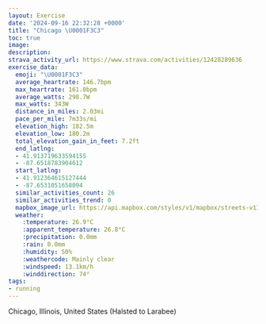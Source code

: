 ```yaml
---
layout: Exercise
date: '2024-09-16 22:32:28 +0000'
title: "Chicago \U0001F3C3"
toc: true
image:
description:
strava_activity_url: https://www.strava.com/activities/12428289636
exercise_data:
  emoji: "\U0001F3C3"
  average_heartrate: 146.7bpm
  max_heartrate: 161.0bpm
  average_watts: 298.7W
  max_watts: 343W
  distance_in_miles: 2.03mi
  pace_per_mile: 7m33s/mi
  elevation_high: 182.5m
  elevation_low: 180.2m
  total_elevation_gain_in_feet: 7.2ft
  end_latlng:
  - 41.913719633594155
  - -87.6518783904612
  start_latlng:
  - 41.912364615127444
  - -87.6531051658094
  similar_activities_count: 26
  similar_activities_trend: 0
  mapbox_image_url: https://api.mapbox.com/styles/v1/mapbox/streets-v11/static/path-5+787af2-1.0(qgy~Ftl~uOMkQOc%5EEQGCoB%3FMCEM%40%7BBCgEAeIAYUuBAaBGeAAuNC%7BAB%7B%40AgF%3F%7C%40CdDB%60AAbDDdL%40%5EFh%40J%7CDHnAFnS%40XHJ%7CAEHBBFJzZZ%60%40DlAArF),pin-s-s+e5b22e(-87.65147,41.91369),pin-s-f+89ae00(-87.64997,41.91374000000001)/auto/800x800?access_token=pk.eyJ1Ijoiam9zaGJlY2ttYW4iLCJhIjoiY205eWR2aDd1MWZ6djJrbXc4a3M0bWZleiJ9.XiG9OWkNcZk2QzjJbxLB4A
  weather:
    :temperature: 26.9°C
    :apparent_temperature: 26.8°C
    :precipitation: 0.0mm
    :rain: 0.0mm
    :humidity: 50%
    :weathercode: Mainly clear
    :windspeed: 13.1km/h
    :winddirection: 74°
tags:
- running
---
```

Chicago, Illinois, United States (Halsted to Larabee)
